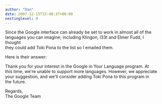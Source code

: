 ```yaml
---
author: "Dan"
date: 2007-12-15T15:48:37+00:00
nestinglevel: 0
---
```

Since the Google interface can already be set to work in almost all of the  
languages you can imagine, including Klingon, l33t and Elmer Fudd, I thought  
they could add Toki Pona to the list so I emailed them.  
  
Here is their answer:  
  
Thank you for your interest in the Google in Your Language program. At  
this time, we're unable to support more languages. However, we appreciate  
your suggestion, and we'll consider adding Toki Pona to this program in  
the future.  
  
Regards,  
The Google Team